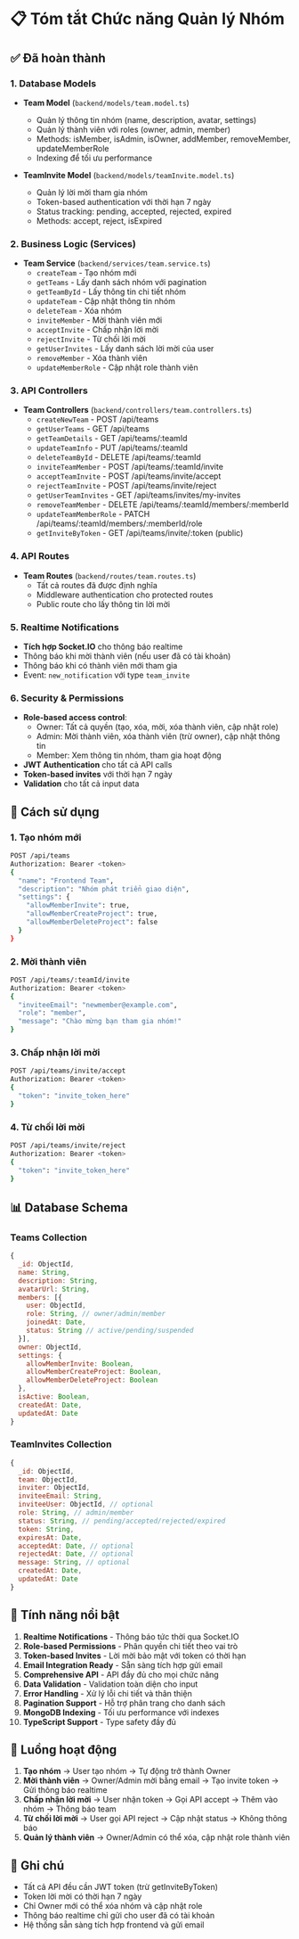 # 📋 Tóm tắt Chức năng Quản lý Nhóm

## ✅ Đã hoàn thành

### 1. Database Models
- **Team Model** (`backend/models/team.model.ts`)
  - Quản lý thông tin nhóm (name, description, avatar, settings)
  - Quản lý thành viên với roles (owner, admin, member)
  - Methods: isMember, isAdmin, isOwner, addMember, removeMember, updateMemberRole
  - Indexing để tối ưu performance

- **TeamInvite Model** (`backend/models/teamInvite.model.ts`)
  - Quản lý lời mời tham gia nhóm
  - Token-based authentication với thời hạn 7 ngày
  - Status tracking: pending, accepted, rejected, expired
  - Methods: accept, reject, isExpired

### 2. Business Logic (Services)
- **Team Service** (`backend/services/team.service.ts`)
  - `createTeam` - Tạo nhóm mới
  - `getTeams` - Lấy danh sách nhóm với pagination
  - `getTeamById` - Lấy thông tin chi tiết nhóm
  - `updateTeam` - Cập nhật thông tin nhóm
  - `deleteTeam` - Xóa nhóm
  - `inviteMember` - Mời thành viên mới
  - `acceptInvite` - Chấp nhận lời mời
  - `rejectInvite` - Từ chối lời mời
  - `getUserInvites` - Lấy danh sách lời mời của user
  - `removeMember` - Xóa thành viên
  - `updateMemberRole` - Cập nhật role thành viên

### 3. API Controllers
- **Team Controllers** (`backend/controllers/team.controllers.ts`)
  - `createNewTeam` - POST /api/teams
  - `getUserTeams` - GET /api/teams
  - `getTeamDetails` - GET /api/teams/:teamId
  - `updateTeamInfo` - PUT /api/teams/:teamId
  - `deleteTeamById` - DELETE /api/teams/:teamId
  - `inviteTeamMember` - POST /api/teams/:teamId/invite
  - `acceptTeamInvite` - POST /api/teams/invite/accept
  - `rejectTeamInvite` - POST /api/teams/invite/reject
  - `getUserTeamInvites` - GET /api/teams/invites/my-invites
  - `removeTeamMember` - DELETE /api/teams/:teamId/members/:memberId
  - `updateTeamMemberRole` - PATCH /api/teams/:teamId/members/:memberId/role
  - `getInviteByToken` - GET /api/teams/invite/:token (public)

### 4. API Routes
- **Team Routes** (`backend/routes/team.routes.ts`)
  - Tất cả routes đã được định nghĩa
  - Middleware authentication cho protected routes
  - Public route cho lấy thông tin lời mời

### 5. Realtime Notifications
- **Tích hợp Socket.IO** cho thông báo realtime
- Thông báo khi mời thành viên (nếu user đã có tài khoản)
- Thông báo khi có thành viên mới tham gia
- Event: `new_notification` với type `team_invite`

### 6. Security & Permissions
- **Role-based access control**:
  - Owner: Tất cả quyền (tạo, xóa, mời, xóa thành viên, cập nhật role)
  - Admin: Mời thành viên, xóa thành viên (trừ owner), cập nhật thông tin
  - Member: Xem thông tin nhóm, tham gia hoạt động
- **JWT Authentication** cho tất cả API calls
- **Token-based invites** với thời hạn 7 ngày
- **Validation** cho tất cả input data

## 🔧 Cách sử dụng

### 1. Tạo nhóm mới
```bash
POST /api/teams
Authorization: Bearer <token>
{
  "name": "Frontend Team",
  "description": "Nhóm phát triển giao diện",
  "settings": {
    "allowMemberInvite": true,
    "allowMemberCreateProject": true,
    "allowMemberDeleteProject": false
  }
}
```

### 2. Mời thành viên
```bash
POST /api/teams/:teamId/invite
Authorization: Bearer <token>
{
  "inviteeEmail": "newmember@example.com",
  "role": "member",
  "message": "Chào mừng bạn tham gia nhóm!"
}
```

### 3. Chấp nhận lời mời
```bash
POST /api/teams/invite/accept
Authorization: Bearer <token>
{
  "token": "invite_token_here"
}
```

### 4. Từ chối lời mời
```bash
POST /api/teams/invite/reject
Authorization: Bearer <token>
{
  "token": "invite_token_here"
}
```

## 📊 Database Schema

### Teams Collection
```javascript
{
  _id: ObjectId,
  name: String,
  description: String,
  avatarUrl: String,
  members: [{
    user: ObjectId,
    role: String, // owner/admin/member
    joinedAt: Date,
    status: String // active/pending/suspended
  }],
  owner: ObjectId,
  settings: {
    allowMemberInvite: Boolean,
    allowMemberCreateProject: Boolean,
    allowMemberDeleteProject: Boolean
  },
  isActive: Boolean,
  createdAt: Date,
  updatedAt: Date
}
```

### TeamInvites Collection
```javascript
{
  _id: ObjectId,
  team: ObjectId,
  inviter: ObjectId,
  inviteeEmail: String,
  inviteeUser: ObjectId, // optional
  role: String, // admin/member
  status: String, // pending/accepted/rejected/expired
  token: String,
  expiresAt: Date,
  acceptedAt: Date, // optional
  rejectedAt: Date, // optional
  message: String, // optional
  createdAt: Date,
  updatedAt: Date
}
```

## 🚀 Tính năng nổi bật

1. **Realtime Notifications** - Thông báo tức thời qua Socket.IO
2. **Role-based Permissions** - Phân quyền chi tiết theo vai trò
3. **Token-based Invites** - Lời mời bảo mật với token có thời hạn
4. **Email Integration Ready** - Sẵn sàng tích hợp gửi email
5. **Comprehensive API** - API đầy đủ cho mọi chức năng
6. **Data Validation** - Validation toàn diện cho input
7. **Error Handling** - Xử lý lỗi chi tiết và thân thiện
8. **Pagination Support** - Hỗ trợ phân trang cho danh sách
9. **MongoDB Indexing** - Tối ưu performance với indexes
10. **TypeScript Support** - Type safety đầy đủ

## 🔄 Luồng hoạt động

1. **Tạo nhóm** → User tạo nhóm → Tự động trở thành Owner
2. **Mời thành viên** → Owner/Admin mời bằng email → Tạo invite token → Gửi thông báo realtime
3. **Chấp nhận lời mời** → User nhận token → Gọi API accept → Thêm vào nhóm → Thông báo team
4. **Từ chối lời mời** → User gọi API reject → Cập nhật status → Không thông báo
5. **Quản lý thành viên** → Owner/Admin có thể xóa, cập nhật role thành viên

## 📝 Ghi chú

- Tất cả API đều cần JWT token (trừ getInviteByToken)
- Token lời mời có thời hạn 7 ngày
- Chỉ Owner mới có thể xóa nhóm và cập nhật role
- Thông báo realtime chỉ gửi cho user đã có tài khoản
- Hệ thống sẵn sàng tích hợp frontend và gửi email
